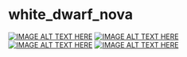 # white_dwarf_nova
[![IMAGE ALT TEXT HERE](http://img.youtube.com/vi/qNKSZcLLDgE/0.jpg)](http://www.youtube.com/watch?v=qNKSZcLLDgE)
[![IMAGE ALT TEXT HERE](http://img.youtube.com/vi/UgZ1u1Hsbqs/0.jpg)](http://www.youtube.com/watch?v=UgZ1u1Hsbqs)
[![IMAGE ALT TEXT HERE](http://img.youtube.com/vi/bMYettAZ_X4/0.jpg)](http://www.youtube.com/watch?v=bMYettAZ_X4)
[![IMAGE ALT TEXT HERE](http://img.youtube.com/vi/Q7HejWsCYxA/0.jpg)](http://www.youtube.com/watch?v=Q7HejWsCYxA)
